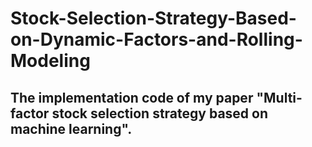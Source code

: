 # Stock-Selection-Strategy-Based-on-Dynamic-Factors-and-Rolling-Modeling

## The implementation code of my paper "Multi-factor stock selection strategy based on machine learning".
